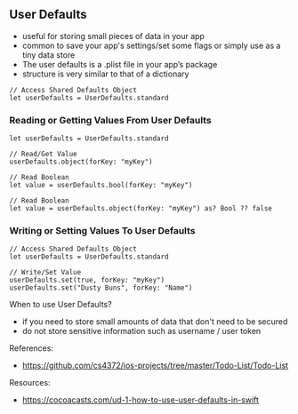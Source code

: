 ## User Defaults

- useful for storing small pieces of data in your app
- common to save your app's settings/set some flags or simply use as a tiny data store
- The user defaults is a .plist file in your app’s package
- structure is very similar to that of a dictionary

```
// Access Shared Defaults Object
let userDefaults = UserDefaults.standard
```

### Reading or Getting Values From User Defaults
```
let userDefaults = UserDefaults.standard

// Read/Get Value
userDefaults.object(forKey: "myKey")

// Read Boolean
let value = userDefaults.bool(forKey: "myKey")

// Read Boolean
let value = userDefaults.object(forKey: "myKey") as? Bool ?? false
```

### Writing or Setting Values To User Defaults
```
// Access Shared Defaults Object
let userDefaults = UserDefaults.standard

// Write/Set Value
userDefaults.set(true, forKey: "myKey")
userDefaults.set("Dusty Buns", forKey: "Name")
```

When to use User Defaults?
- if you need to store small amounts of data that don't need to be secured
-  do not store sensitive information such as username / user token

References:
- https://github.com/cs4372/ios-projects/tree/master/Todo-List/Todo-List

Resources:
- https://cocoacasts.com/ud-1-how-to-use-user-defaults-in-swift

